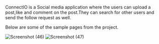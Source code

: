 ConnectIO is a Social media application where the users can upload a post,like and comment on the post.They can search for other users and send the follow request as well.

Below are some of the sample pages from the project.

![Screenshot (46)](https://user-images.githubusercontent.com/58554869/189279289-822f6914-a9a5-4d43-a3db-969cc4ddf93c.png)
![Screenshot (47)](https://user-images.githubusercontent.com/58554869/189279312-e7f97ec4-8547-4d03-8b5a-58a634df65e2.png)
